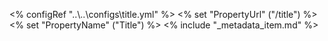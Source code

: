 <% configRef "..\\..\\configs\\title.yml" %>
<% set "PropertyUrl" ("/title") %><% set "PropertyName" ("Title") %>
<% include "_metadata_item.md" %>
